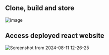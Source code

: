 ## Clone, build and store
![image](https://github.com/user-attachments/assets/c0cc5880-b66c-4bc9-a4ac-547ae529445e)
## Access deployed react website
![Screenshot from 2024-08-11 12-26-25](https://github.com/user-attachments/assets/bfe04793-607f-42aa-ac70-4edb7d5dcb97)
